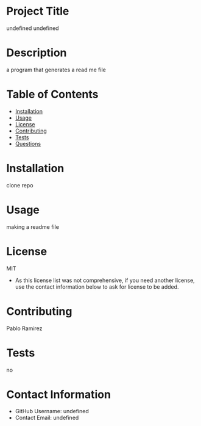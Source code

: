 
# Project Title
undefined
undefined
# Description
a program that generates a read me file
# Table of Contents 
* [Installation](#-Installation)
* [Usage](#-Usage)
* [License](#-Installation)
* [Contributing](#-Contributing)
* [Tests](#-Tests)
* [Questions](#-Contact-Information)
    
# Installation
clone repo
# Usage
making a readme file
# License 
MIT
* As this license list was not comprehensive, if you need another license, use the contact information below to ask for license to be added. 
# Contributing 
Pablo Ramirez
# Tests
no
# Contact Information 
* GitHub Username: undefined
* Contact Email: undefined
